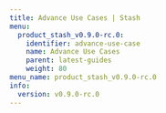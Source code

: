 ```yaml
---
title: Advance Use Cases | Stash
menu:
  product_stash_v0.9.0-rc.0:
    identifier: advance-use-case
    name: Advance Use Cases
    parent: latest-guides
    weight: 80
menu_name: product_stash_v0.9.0-rc.0
info:
  version: v0.9.0-rc.0
---
```


